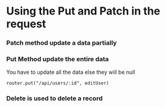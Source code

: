 # Using the Put and Patch in the request

### Patch method update a data partially


### Put Method update the entire data
You have to update all the data else they will be null

```
router.put("/api/users/:id", editUser)
```


### Delete is used to delete a record